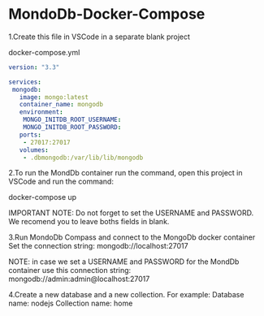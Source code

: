 # MondoDb-Docker-Compose

1.Create this file in VSCode in a separate blank project

docker-compose.yml

```yaml
version: "3.3"

services:
 mongodb:
   image: mongo:latest
   container_name: mongodb
   environment:
    MONGO_INITDB_ROOT_USERNAME: 
    MONGO_INITDB_ROOT_PASSWORD: 
   ports:
    - 27017:27017
   volumes:
    - .dbmongodb:/var/lib/lib/mongodb
```

2.To run the MondDb container run the command, open this project in VSCode and run the command: 

docker-compose up

IMPORTANT NOTE: Do not forget to set the USERNAME and PASSWORD. We recomend you to leave boths fields in blank.

3.Run MondoDb Compass and connect to the MongoDb docker container
Set the connection string: mongodb://localhost:27017

NOTE: in case we set a USERNAME and PASSWORD for the MondDb container
use this connection string: mongodb://admin:admin@localhost:27017

4.Create a new database and a new collection. For example:
Database name: nodejs
Collection name: home

